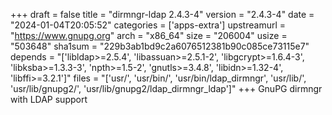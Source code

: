 +++
draft = false
title = "dirmngr-ldap 2.4.3-4"
version = "2.4.3-4"
date = "2024-01-04T20:05:52"
categories = ['apps-extra']
upstreamurl = "https://www.gnupg.org"
arch = "x86_64"
size = "206004"
usize = "503648"
sha1sum = "229b3ab1bd9c2a6076512381b90c085ce73115e7"
depends = "['libldap>=2.5.4', 'libassuan>=2.5.1-2', 'libgcrypt>=1.6.4-3', 'libksba>=1.3.3-3', 'npth>=1.5-2', 'gnutls>=3.4.8', 'libidn>=1.32-4', 'libffi>=3.2.1']"
files = "['usr/', 'usr/bin/', 'usr/bin/ldap_dirmngr', 'usr/lib/', 'usr/lib/gnupg2/', 'usr/lib/gnupg2/ldap_dirmngr_ldap']"
+++
GnuPG dirmngr with LDAP support